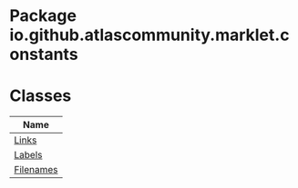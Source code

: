 Package io.github.atlascommunity.marklet.constants
==================================================
Classes
=======
| Name                      |
| ------------------------- |
| [Links](Links.md)         |
| [Labels](Labels.md)       |
| [Filenames](Filenames.md) |
